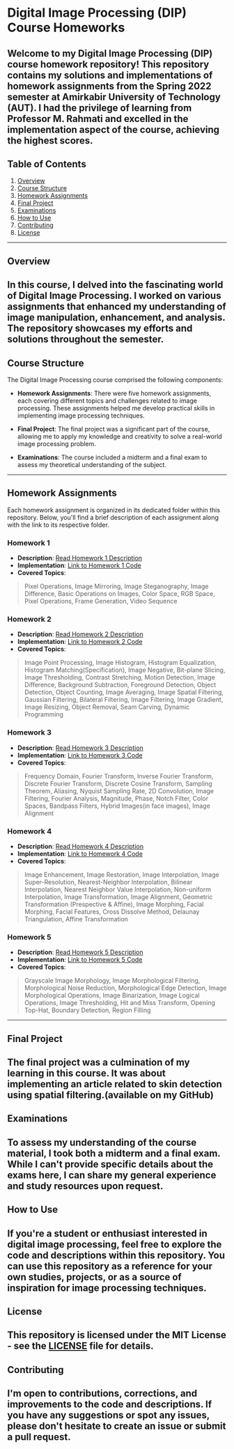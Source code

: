 # Digital Image Processing (DIP) Course Homeworks

Welcome to my Digital Image Processing (DIP) course homework repository! This repository contains my solutions and implementations of homework assignments from the Spring 2022 semester at Amirkabir University of Technology (AUT). I had the privilege of learning from Professor M. Rahmati and excelled in the implementation aspect of the course, achieving the highest scores.
---

## Table of Contents
1. [Overview](#overview)
2. [Course Structure](#course-structure)
3. [Homework Assignments](#homework-assignments)
4. [Final Project](#final-project)
5. [Examinations](#examinations)
6. [How to Use](#how-to-use)
7. [Contributing](#contributing)
8. [License](#license)
---

## Overview

In this course, I delved into the fascinating world of Digital Image Processing. I worked on various assignments that enhanced my understanding of image manipulation, enhancement, and analysis. The repository showcases my efforts and solutions throughout the semester.
---

## Course Structure

The Digital Image Processing course comprised the following components:

- **Homework Assignments**: There were five homework assignments, each covering different topics and challenges related to image processing. These assignments helped me develop practical skills in implementing image processing techniques.

- **Final Project**: The final project was a significant part of the course, allowing me to apply my knowledge and creativity to solve a real-world image processing problem. 

- **Examinations**: The course included a midterm and a final exam to assess my theoretical understanding of the subject.
---

## Homework Assignments

Each homework assignment is organized in its dedicated folder within this repository. Below, you'll find a brief description of each assignment along with the link to its respective folder.

### Homework 1
- **Description**: [Read Homework 1 Description](HW1)
- **Implementation**: [Link to Homework 1 Code](HW1)
- **Covered Topics**:
> Pixel Operations, Image Mirroring, Image Steganography, Image Difference, Basic Operations on Images, Color Space, RGB Space, Pixel Operations, Frame Generation, Video Sequence

### Homework 2
- **Description**: [Read Homework 2 Description](HW2)
- **Implementation**: [Link to Homework 2 Code](HW2)
- **Covered Topics**:
> Image Point Processing, Image Histogram, Histogram Equalization, Histogram Matching(Specification), Image Negative, Bit-plane Slicing, Image Thresholding, Contrast Stretching, Motion Detection, Image Difference, Background Subtraction, Foreground Detection, Object Detection, Object Counting, Image Averaging, Image Spatial Filtering, Gaussian Filtering, Bilateral Filtering, Image Filtering, Image Gradient, Image Resizing, Object Removal, Seam Carving, Dynamic Programming

### Homework 3
- **Description**: [Read Homework 3 Description](HW3)
- **Implementation**: [Link to Homework 3 Code](HW3)
- **Covered Topics**:
> Frequency Domain, Fourier Transform, Inverse Fourier Transform, Discrete Fourier Transform, Discrete Cosine Transform, Sampling Theorem, Aliasing, Nyquist Sampling Rate, 2D Convolution, Image Filtering, Fourier Analysis, Magnitude, Phase, Notch Filter, Color Spaces, Bandpass Filters, Hybrid Images(in face images), Image Alignment

### Homework 4
- **Description**: [Read Homework 4 Description](HW4)
- **Implementation**: [Link to Homework 4 Code](HW4)
- **Covered Topics**:
> Image Enhancement, Image Restoration, Image Interpolation, Image Super-Resolution, Nearest-Neighbor Interpolation, Bilinear Interpolation, Nearest Neighbor Value Interpolation, Non-uniform Interpolation, Image Transformation, Image Alignment, Geometric Transformation (Prespective & Affine), Image Morphing, Facial Morphing, Facial Features, Cross Dissolve Method, Delaunay Triangulation, Affine Transformation

### Homework 5
- **Description**: [Read Homework 5 Description](HW5)
- **Implementation**: [Link to Homework 5 Code](HW5)
- **Covered Topics**:
> Grayscale Image Morphology, Image Morphological Filtering, Morphological Noise Reduction, Morphological Edge Detection, Image Morphological Operations, Image Binarization, Image Logical Operations, Image Thresholding, Hit and Miss Transform, Opening Top-Hat, Boundary Detection, Region Filling

---

## Final Project

The final project was a culmination of my learning in this course. It was about implementing an article related to skin detection using spatial filtering.(available on my GitHub) 
---

## Examinations

To assess my understanding of the course material, I took both a midterm and a final exam. While I can't provide specific details about the exams here, I can share my general experience and study resources upon request.
---

## How to Use

If you're a student or enthusiast interested in digital image processing, feel free to explore the code and descriptions within this repository. You can use this repository as a reference for your own studies, projects, or as a source of inspiration for image processing techniques.
---

## License

This repository is licensed under the MIT License - see the [LICENSE](LICENSE) file for details.
---

## Contributing

I'm open to contributions, corrections, and improvements to the code and descriptions. If you have any suggestions or spot any issues, please don't hesitate to create an issue or submit a pull request.
---
